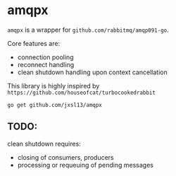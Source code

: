 # amqpx

`amqpx` is a wrapper for `github.com/rabbitmq/amqp091-go`.

Core features are:
- connection pooling
- reconnect handling
- clean shutdown handling upon context cancellation

This library is highly inspired by `https://github.com/houseofcat/turbocookedrabbit`

```shell
go get github.com/jxsl13/amqpx
```


## TODO:

clean shutdown requires:
- closing of consumers, producers
- processing or requeuing of pending messages
